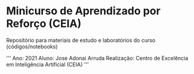 # Minicurso de Aprendizado por Reforço (CEIA) 
Reposítório para materiais de estudo e laboratórios do curso (códigos/notebooks)

'''
Ano: 2021
Aluno: Jose Adonai Arruda
Realização: Centro de Excelência em Inteligência Artificial (CEIA)
'''
